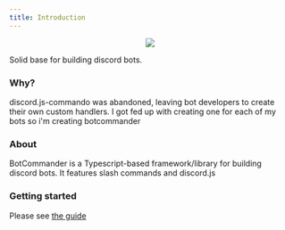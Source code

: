 ```yaml
---
title: Introduction
---
```


<p align="center">
  <img src="https://raw.githubusercontent.com/dada513/BotCommander/master/logo.png" />
</p>

Solid base for building discord bots.

### Why?

discord.js-commando was abandoned, leaving bot developers to create their own custom handlers. I got fed up with creating one for each of my bots so i'm creating botcommander

### About

BotCommander is a Typescript-based framework/library for building discord bots. It features slash commands and discord.js

### Getting started

Please see [the guide](https://botcommander.d513.space/guide/getting-started)
